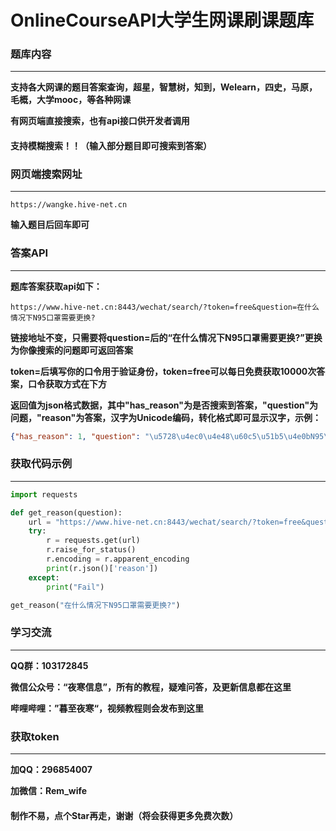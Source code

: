# OnlineCourseAPI大学生网课刷课题库



### 题库内容

------

**支持各大网课的题目答案查询，超星，智慧树，知到，Welearn，四史，马原，毛概，大学mooc，等各种网课**

**有网页端直接搜索，也有api接口供开发者调用**

#### 支持模糊搜索！！（输入部分题目即可搜索到答案）



### **网页端搜索网址**

------

```http
https://wangke.hive-net.cn
```

**输入题目后回车即可**

### 答案API

------

**题库答案获取api如下：**

```http
https://www.hive-net.cn:8443/wechat/search/?token=free&question=在什么情况下N95口罩需要更换?
```

**链接地址不变，只需要将question=后的“在什么情况下N95口罩需要更换?”更换为你像搜索的问题即可返回答案**

**token=后填写你的口令用于验证身份，token=free可以每日免费获取10000次答案，口令获取方式在下方**

**返回值为json格式数据，其中"has_reason"为是否搜索到答案，"question"为问题，"reason"为答案，汉字为Unicode编码，转化格式即可显示汉字，示例：**

```json
{"has_reason": 1, "question": "\u5728\u4ec0\u4e48\u60c5\u51b5\u4e0bN95\u53e3\u7f69\u9700\u8981\u66f4\u6362?", "reason": "\n1\uff1a\u53e3\u7f69\u6709\u7834\u635f.\u635f\u574f\u6216\u4e0e\u9762\u90e8\u65e0\u6cd5\u5bc6\u5408\u65f6\n2\uff1a\u53e3\u7f69\u53d7\u6c61\u67d3(\u5982\u67d3\u6709\u8840\u6e0d\u6216\u98de\u6cab\u7b49\u5f02\u7269\u65f6)\n3\uff1a\u547c\u5438\u963b\u6297\u660e\u663e\u589e\u52a0\u65f6\n4\uff1a\u66fe\u4f7f\u7528\u4e8e\u4e2a\u4f8b\u75c5\u623f\u6216\u75c5\u60a3\u63a5\u89e6(\u56e0\u4e3a\u8be5\u53e3\u7f69\u5df2\u88ab\u6c61\u67d3)"}
```



### **获取代码示例**

------

```python
import requests

def get_reason(question):
    url = "https://www.hive-net.cn:8443/wechat/search/?token=free&question=" + question
    try:  
        r = requests.get(url)  
        r.raise_for_status()  
        r.encoding = r.apparent_encoding
        print(r.json()['reason'])
    except:  
        print("Fail")

get_reason("在什么情况下N95口罩需要更换?")
```



### 学习交流

------

**QQ群：103172845**

**微信公众号：“夜寒信息”，所有的教程，疑难问答，及更新信息都在这里**

**哔哩哔哩：”暮至夜寒“，视频教程则会发布到这里**



### 获取token

------

**加QQ：296854007**

**加微信：Rem_wife**



#### **制作不易，点个Star再走，谢谢（将会获得更多免费次数）**
